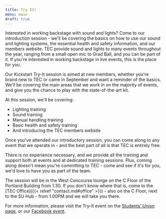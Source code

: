 ```yaml
---
title: Try It!
menu: main
draft: true
---
```


Interested in working backstage with sound and lights? Come to our introduction session - we'll be covering the basics on how to use our sound and lighting systems, the essential health and safety information, and our members website.
TEC provide sound and lights to many events throughout the year, ranging from a small open mic to Grad Ball, and you can be part of it. If you're interested in working backstage in live events, this is the place for you. 

Our Kickstart Try-It session is aimed at new members, whether you're brand new to TEC or came in September and want a reminder of the basics. We'll be covering the main areas that we work in on the majority of events, and give you the chance to play with the state-of-the-art kit.

At this session, we'll be covering:

* Lighting training
* Sound training
* Manual handling training
* Basic health and safety training
* And introducing the TEC members website

Once you've attended our introductory session, you can come along to any event that we operate in - and the best part of all is that TEC is entirely free.

There is no experience necessary, and we provide all the training and support both at events and at dedicated training sessions. Plus, coming along doesn't mean you're committing to TEC - come and see if it's for you, we'd love to have you as part of the team.

The session will be in the West Concourse lounge on the C Floor of the Portland Building from 1.30. If you don't know where that is, come to the [TEC Office]({{< relref "contact.md#office" >}}) - also on the C Floor, next to the SU Hub - from 1.00PM and we will take you there.

For more information, please visit the Try-It event on the [Students' Union page](http://www.su.nottingham.ac.uk/events/8546/7985/), or our [Facebook event](https://www.facebook.com/events/1553334718324279/).
